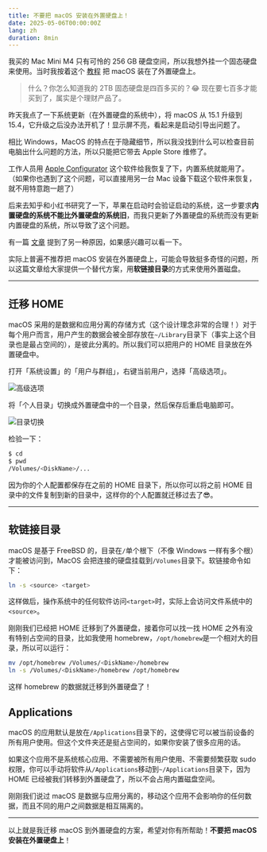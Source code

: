 ```yaml
---
title: 不要把 macOS 安装在外置硬盘上！
date: 2025-05-06T00:00:00Z
lang: zh
duration: 8min
---
```


我买的 Mac Mini M4 只有可怜的 256 GB 硬盘空间，所以我想外挂一个固态硬盘来使用。当时我按着这个 [教程](https://support.apple.com/zh-cn/111336) 把 macOS 装在了外置硬盘上。

> 什么？你怎么知道我的 2TB 固态硬盘是四百多买的？😂 现在要七百多才能买到了，属实是个理财产品了。

昨天我点了一下系统更新（在外置硬盘的系统中），将 macOS 从 15.1 升级到 15.4，它升级之后没办法开机了！显示屏不亮，看起来是启动引导出问题了。

相比 Windows，MacOS 的特点在于隐藏细节，所以我没找到什么可以检查目前电脑出什么问题的方法，所以只能把它带去 Apple Store 维修了。

工作人员用 [Apple Configurator](https://support.apple.com/en-hk/apple-configurator) 这个软件给我恢复了下，内置系统就能用了。（如果你也遇到了这个问题，可以直接用另一台 Mac 设备下载这个软件来恢复，就不用特意跑一趟了）

后来去知乎和小红书研究了一下，苹果在启动时会验证启动的系统，这一步要求**内置硬盘的系统不能比外置硬盘的系统旧**，而我只更新了外置硬盘的系统而没有更新内置硬盘的系统，所以导致了这个问题。

有一篇 [文章](https://zhuanlan.zhihu.com/p/1902407364663052151) 提到了另一种原因，如果感兴趣可以看一下。

实际上普遍不推荐把 macOS 安装在外置硬盘上，可能会导致挺多奇怪的问题，所以这篇文章给大家提供一个替代方案，用**软链接目录**的方式来使用外置磁盘。

---

## 迁移 HOME

macOS 采用的是数据和应用分离的存储方式（这个设计理念非常的合理！）对于每个用户而言，用户产生的数据会被全部存放在`~/Library`目录下（事实上这个目录也是最占空间的），是彼此分离的。所以我们可以把用户的 HOME 目录放在外置硬盘中。

打开「系统设置」的「用户与群组」，右键当前用户，选择「高级选项」。

![高级选项](/images/macos-disk/image1.png)

将「个人目录」切换成外置硬盘中的一个目录，然后保存后重启电脑即可。

![目录切换](/images/macos-disk/image2.png)

检验一下：

```bash
$ cd
$ pwd
/Volumes/<DiskName>/...
```

因为你的个人配置都保存在之前的 HOME 目录下，所以你可以将之前 HOME 目录中的文件复制到新的目录中，这样你的个人配置就迁移过去了😎。

---

## 软链接目录

macOS 是基于 FreeBSD 的，目录在`/`单个根下（不像 Windows 一样有多个根）才能被访问到，MacOS 会把连接的硬盘挂载到`/Volumes`目录下。软链接命令如下：

```bash
ln -s <source> <target>
```

这样做后，操作系统中的任何软件访问`<target>`时，实际上会访问文件系统中的`<source>`。

刚刚我们已经把 HOME 迁移到了外置硬盘，接着你可以找一找 HOME 之外有没有特别占空间的目录，比如我使用 homebrew，`/opt/homebrew`是一个相对大的目录，所以可以运行：

```bash
mv /opt/homebrew /Volumes/<DiskName>/homebrew
ln -s /Volumes/<DiskName>/homebrew /opt/homebrew
```

这样 homebrew 的数据就迁移到外置硬盘了！

## Applications

macOS 的应用默认是放在`/Applications`目录下的，这使得它可以被当前设备的所有用户使用。但这个文件夹还是挺占空间的，如果你安装了很多应用的话。

如果这个应用不是系统核心应用、不需要被所有用户使用、不需要频繁获取 sudo 权限，你可以手动将软件从`/Applications`移动到`~/Applications`目录下，因为 HOME 已经被我们转移到外置硬盘了，所以不会占用内置磁盘空间。

刚刚我们说过 macOS 是数据与应用分离的，移动这个应用不会影响你的任何数据，而且不同的用户之间数据是相互隔离的。

---

以上就是我迁移 macOS 到外置硬盘的方案，希望对你有所帮助！**不要把 macOS 安装在外置硬盘上**！
